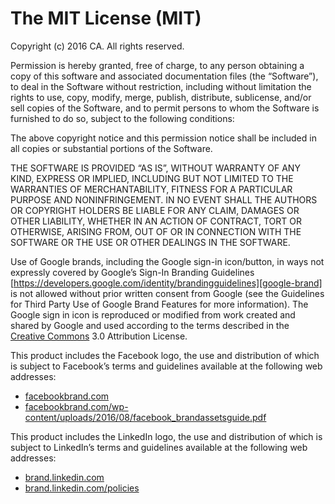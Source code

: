 The MIT License (MIT)
=====================

Copyright (c) 2016 CA. All rights reserved.

Permission is hereby granted, free of charge, to any person
obtaining a copy of this software and associated documentation
files (the “Software”), to deal in the Software without
restriction, including without limitation the rights to use,
copy, modify, merge, publish, distribute, sublicense, and/or sell
copies of the Software, and to permit persons to whom the
Software is furnished to do so, subject to the following
conditions:

The above copyright notice and this permission notice shall be
included in all copies or substantial portions of the Software.

THE SOFTWARE IS PROVIDED “AS IS”, WITHOUT WARRANTY OF ANY KIND,
EXPRESS OR IMPLIED, INCLUDING BUT NOT LIMITED TO THE WARRANTIES
OF MERCHANTABILITY, FITNESS FOR A PARTICULAR PURPOSE AND
NONINFRINGEMENT. IN NO EVENT SHALL THE AUTHORS OR COPYRIGHT
HOLDERS BE LIABLE FOR ANY CLAIM, DAMAGES OR OTHER LIABILITY,
WHETHER IN AN ACTION OF CONTRACT, TORT OR OTHERWISE, ARISING
FROM, OUT OF OR IN CONNECTION WITH THE SOFTWARE OR THE USE OR
OTHER DEALINGS IN THE SOFTWARE.

Use of Google brands, including the Google sign-in icon/button, in ways not expressly covered
by Google’s Sign-In Branding Guidelines [https://developers.google.com/identity/brandingguidelines][google-brand]
is not allowed without prior written consent from Google (see the Guidelines for
Third Party Use of Google Brand Features for more information).
The Google sign in icon is reproduced or modified from work created and shared by Google and
used according to the terms described in the [Creative Commons][creative-common] 3.0 Attribution License.

This product includes the Facebook logo, the use and distribution of which is subject to Facebook’s terms and guidelines available at the following web addresses:
- [facebookbrand.com][facebook-brand]
- [facebookbrand.com/wp-content/uploads/2016/08/facebook_brandassetsguide.pdf][facebook-brand-policy]

This product includes the LinkedIn logo, the use and distribution of which is subject to LinkedIn’s terms and guidelines available at the following web addresses:
- [brand.linkedin.com][linkedin-brand]
- [brand.linkedin.com/policies][linkedin-brand-policy]

 [creative-common]: https://creativecommons.org/licenses/by/3.0/
 [google-brand]: https://developers.google.com/identity/brandingguidelines
 [linkedin-brand]: https://brand.linkedin.com
 [linkedin-brand-policy]: https://brand.linkedin.com/policies
 [facebook-brand]: https://facebookbrand.com
 [facebook-brand-policy]: https://facebookbrand.com/wp-content/uploads/2016/08/facebook_brandassetsguide.pdf
